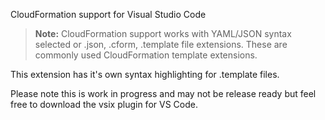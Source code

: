 CloudFormation support for Visual Studio Code 

> **Note:** CloudFormation support works with YAML/JSON syntax selected or .json, .cform, .template file extensions. These are commonly used CloudFormation template extensions.

This extension has it's own syntax highlighting for .template files. 

Please note this is work in progress and may not be release ready but feel free to download the vsix plugin for VS Code.
